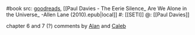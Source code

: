 #book 
src: [goodreads](https://www.goodreads.com/book/show/7335024-the-eerie-silence), [[Paul Davies - The Eerie Silence_ Are We Alone in the Universe_  -Allen Lane (2010).epub|local]]
#: [[SETI]] 
@: [[Paul Davies]] 

chapter 6 and 7 (?)
comments by [Alan](https://sites.psu.edu/seticourse/2018/04/10/reaction-to-davies-2010-nature-plus/) and [Caleb](https://sites.psu.edu/seticourse/2018/04/11/seti-a-fantasy-land/) 

